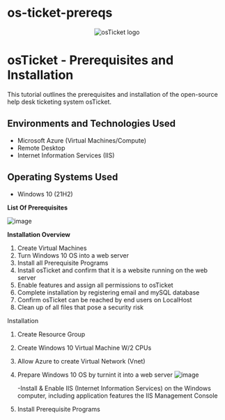# os-ticket-prereqs
<p align="center">
<img src="https://i.imgur.com/Clzj7Xs.png" alt="osTicket logo"/>
</p>

<h1>osTicket - Prerequisites and Installation</h1>
This tutorial outlines the prerequisites and installation of the open-source help desk ticketing system osTicket.<br />


<h2>Environments and Technologies Used</h2>

- Microsoft Azure (Virtual Machines/Compute)
- Remote Desktop
- Internet Information Services (IIS)

<h2>Operating Systems Used </h2>

- Windows 10</b> (21H2)





**List Of Prerequisites** 

![image](https://github.com/user-attachments/assets/7b976a77-2c3c-4ce2-bcf8-41a32fa83966)




**Installation Overview**

1. Create Virtual Machines
2. Turn Windows 10 OS into a web server
3. Install all Prerequisite Programs
4. Install osTicket and confirm that it is a website running on the web server
5. Enable features and assign all permissions to osTicket
6. Complete installation by registering email and mySQL database
7. Confirm osTicket can be reached by end users on LocalHost
8. Clean up of all files that pose a security risk




Installation 
1. Create Resource Group 
2. Create Windows 10 Virtual Machine W/2 CPUs
3. Allow Azure to create Virtual Network (Vnet)
4. Prepare Windows 10 OS by turnint it into a web server
   ![image](https://github.com/user-attachments/assets/41b95b5e-337c-4ef0-9eee-d920f934f742)

   -Install & Enable IIS (Internet Information Services) on the Windows computer, including application features the IIS Management Console

5. Install Prerequisite Programs
  
     




